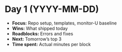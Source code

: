 # Day 1 (YYYY-MM-DD)

- **Focus:** Repo setup, templates, monitor-U baseline
- **Wins:** What shipped today
- **Roadblocks:** Errors and fixes
- **Next:** Tomorrow’s top 3
- **Time spent:** Actual minutes per block
